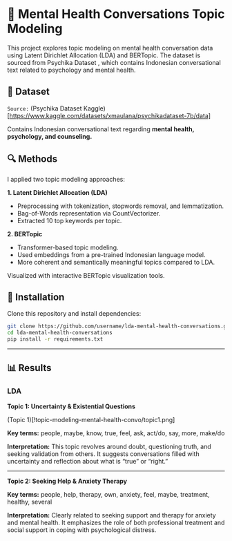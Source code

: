# 🧠 Mental Health Conversations Topic Modeling

This project explores topic modeling on mental health conversation data using Latent Dirichlet Allocation (LDA) and BERTopic.
The dataset is sourced from Psychika Dataset
, which contains Indonesian conversational text related to psychology and mental health.

## 📂 Dataset

`Source:` (Psychika Dataset Kaggle)[https://www.kaggle.com/datasets/xmaulana/psychikadataset-7b/data]

Contains Indonesian conversational text regarding **mental health, psychology, and counseling.**

## 🔍 Methods

I applied two topic modeling approaches:

**1. Latent Dirichlet Allocation (LDA)**

- Preprocessing with tokenization, stopwords removal, and lemmatization.
- Bag-of-Words representation via CountVectorizer.
- Extracted 10 top keywords per topic.

**2. BERTopic**

- Transformer-based topic modeling.
- Used embeddings from a pre-trained Indonesian language model.
- More coherent and semantically meaningful topics compared to LDA.

Visualized with interactive BERTopic visualization tools.
## 🚀 Installation
Clone this repository and install dependencies:
```bash
git clone https://github.com/username/lda-mental-health-conversations.git
cd lda-mental-health-conversations
pip install -r requirements.txt
```
---
## 📊 Results
### LDA
**Topic 1: Uncertainty & Existential Questions**

(Topic 1)[!topic-modeling-mental-health-convo/topic1.png]


**Key terms:** people, maybe, know, true, feel, ask, act/do, say, more, make/do

**Interpretation:** This topic revolves around doubt, questioning truth, and seeking validation from others. It suggests conversations filled with uncertainty and reflection about what is “true” or “right.”

---
**Topic 2: Seeking Help & Anxiety Therapy**

**Key terms:** people, help, therapy, own, anxiety, feel, maybe, treatment, healthy, several

**Interpretation:** Clearly related to seeking support and therapy for anxiety and mental health. It emphasizes the role of both professional treatment and social support in coping with psychological distress.

